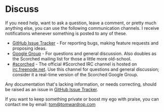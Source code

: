 Discuss
=======

If you need help, want to ask a question, leave a comment, or pretty much anything else, you can use the following communication channels. I receive notifications whenever something is posted to any of these.

* [GitHub Issue Tracker](http://github.com/wardrop/Scorched/issues) - For reporting bugs, making feature requests and proposing ideas.
* [Google Group](https://groups.google.com/d/forum/scorched) - For questions and general discussion. Also doubles as the Scorched mailing list for those a little more old-school.
* [#scorched](irc://irc.freenode.net/scorched) - The official #Scorched IRC channel is hosted on [irc.freenode.net](http://freenode.net). Use this channel for questions and general discussion; consider it a real-time version of the Scorched Google Group.

Any documentation that's lacking information, or needs correcting, should be raised as an issue in [GitHub Issue Tracker](http://github.com/wardrop/Scorched/issues).

If you want to keep something private or boost my ego with praise, you can contact me by email: <a href="mailto:tom@tomwardrop.com">tom@tomwardrop.com</a>